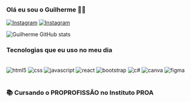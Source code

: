 ### Olá eu sou o Guilherme 👋🏻

[![Instagram](https://img.shields.io/badge/Instagram-E4405F?style=for-the-badge&logo=instagram&logoColor=white
)](https://www.instagram.com/glm_macedo/)
[![Instagram](https://img.shields.io/badge/LinkedIn-0077B5?style=for-the-badge&logo=linkedin&logoColor=white
)](www.linkedin.com/in/guilhermemagalhães28)

![Guilherme GitHub stats](https://github-readme-stats.vercel.app/api?username=gui-macedo-7&show_icons=true&theme=github_dark)

### Tecnologias que eu uso no meu dia

<div style="display: inline_block"><br/>
    <img align="center" alt="html5" src="https://img.shields.io/badge/HTML5-E34F26?style=for-the-badge&logo=html5&logoColor=white"/>
    <img align="center" alt="css" src="https://img.shields.io/badge/CSS3-1572B6?style=for-the-badge&logo=css3&logoColor=white"/>
    <img align="center" alt="javascript" src="https://img.shields.io/badge/JavaScript-F7DF1E?style=for-the-badge&logo=javascript&logoColor=black"/>
    <img align="center" alt="react" src="https://img.shields.io/badge/React-20232A?style=for-the-badge&logo=react&logoColor=61DAFBe"/>
    <img align="center" alt="bootstrap" src="https://img.shields.io/badge/Bootstrap-563D7C?style=for-the-badge&logo=bootstrap&logoColor=white"/>
    <img align="center" alt="c#" src="https://img.shields.io/badge/C%23-239120?style=for-the-badge&logo=c-sharp&logoColor=white"/>
    <img align="center" alt="canva" src="https://img.shields.io/badge/Canva-%2300C4CC.svg?&style=for-the-badge&logo=Canva&logoColor=white"/>
    <img align="center" alt="figma" src="https://img.shields.io/badge/Figma-F24E1E?style=for-the-badge&logo=figma&logoColor=white"/>
</div><br>

### 📚 Cursando o PROPROFISSÃO no Instituto PROA
